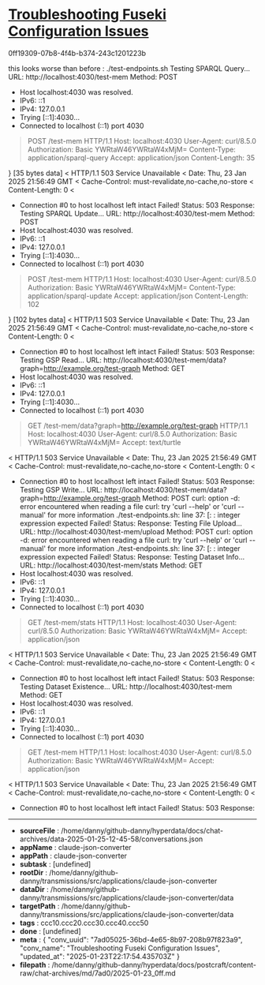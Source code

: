 # [Troubleshooting Fuseki Configuration Issues](https://claude.ai/chat/7ad05025-36bd-4e65-8b97-208b97f823a9)

0ff19309-07b8-4f4b-b374-243c1201223b

this looks worse than before :
./test-endpoints.sh 
Testing SPARQL Query...
URL: http://localhost:4030/test-mem
Method: POST
* Host localhost:4030 was resolved.
* IPv6: ::1
* IPv4: 127.0.0.1
*   Trying [::1]:4030...
* Connected to localhost (::1) port 4030
> POST /test-mem HTTP/1.1
> Host: localhost:4030
> User-Agent: curl/8.5.0
> Authorization: Basic YWRtaW46YWRtaW4xMjM=
> Content-Type: application/sparql-query
> Accept: application/json
> Content-Length: 35
> 
} [35 bytes data]
< HTTP/1.1 503 Service Unavailable
< Date: Thu, 23 Jan 2025 21:56:49 GMT
< Cache-Control: must-revalidate,no-cache,no-store
< Content-Length: 0
< 
* Connection #0 to host localhost left intact
Failed! Status: 503
Response: 
Testing SPARQL Update...
URL: http://localhost:4030/test-mem
Method: POST
* Host localhost:4030 was resolved.
* IPv6: ::1
* IPv4: 127.0.0.1
*   Trying [::1]:4030...
* Connected to localhost (::1) port 4030
> POST /test-mem HTTP/1.1
> Host: localhost:4030
> User-Agent: curl/8.5.0
> Authorization: Basic YWRtaW46YWRtaW4xMjM=
> Content-Type: application/sparql-update
> Accept: application/json
> Content-Length: 102
> 
} [102 bytes data]
< HTTP/1.1 503 Service Unavailable
< Date: Thu, 23 Jan 2025 21:56:49 GMT
< Cache-Control: must-revalidate,no-cache,no-store
< Content-Length: 0
< 
* Connection #0 to host localhost left intact
Failed! Status: 503
Response: 
Testing GSP Read...
URL: http://localhost:4030/test-mem/data?graph=http://example.org/test-graph
Method: GET
* Host localhost:4030 was resolved.
* IPv6: ::1
* IPv4: 127.0.0.1
*   Trying [::1]:4030...
* Connected to localhost (::1) port 4030
> GET /test-mem/data?graph=http://example.org/test-graph HTTP/1.1
> Host: localhost:4030
> User-Agent: curl/8.5.0
> Authorization: Basic YWRtaW46YWRtaW4xMjM=
> Accept: text/turtle
> 
< HTTP/1.1 503 Service Unavailable
< Date: Thu, 23 Jan 2025 21:56:49 GMT
< Cache-Control: must-revalidate,no-cache,no-store
< Content-Length: 0
< 
* Connection #0 to host localhost left intact
Failed! Status: 503
Response: 
Testing GSP Write...
URL: http://localhost:4030/test-mem/data?graph=http://example.org/test-graph
Method: POST
curl: option -d: error encountered when reading a file
curl: try 'curl --help' or 'curl --manual' for more information
./test-endpoints.sh: line 37: [: : integer expression expected
Failed! Status: 
Response: 
Testing File Upload...
URL: http://localhost:4030/test-mem/upload
Method: POST
curl: option -d: error encountered when reading a file
curl: try 'curl --help' or 'curl --manual' for more information
./test-endpoints.sh: line 37: [: : integer expression expected
Failed! Status: 
Response: 
Testing Dataset Info...
URL: http://localhost:4030/test-mem/stats
Method: GET
* Host localhost:4030 was resolved.
* IPv6: ::1
* IPv4: 127.0.0.1
*   Trying [::1]:4030...
* Connected to localhost (::1) port 4030
> GET /test-mem/stats HTTP/1.1
> Host: localhost:4030
> User-Agent: curl/8.5.0
> Authorization: Basic YWRtaW46YWRtaW4xMjM=
> Accept: application/json
> 
< HTTP/1.1 503 Service Unavailable
< Date: Thu, 23 Jan 2025 21:56:49 GMT
< Cache-Control: must-revalidate,no-cache,no-store
< Content-Length: 0
< 
* Connection #0 to host localhost left intact
Failed! Status: 503
Response: 
Testing Dataset Existence...
URL: http://localhost:4030/test-mem
Method: GET
* Host localhost:4030 was resolved.
* IPv6: ::1
* IPv4: 127.0.0.1
*   Trying [::1]:4030...
* Connected to localhost (::1) port 4030
> GET /test-mem HTTP/1.1
> Host: localhost:4030
> User-Agent: curl/8.5.0
> Authorization: Basic YWRtaW46YWRtaW4xMjM=
> Accept: application/json
> 
< HTTP/1.1 503 Service Unavailable
< Date: Thu, 23 Jan 2025 21:56:49 GMT
< Cache-Control: must-revalidate,no-cache,no-store
< Content-Length: 0
< 
* Connection #0 to host localhost left intact
Failed! Status: 503
Response:

---

* **sourceFile** : /home/danny/github-danny/hyperdata/docs/chat-archives/data-2025-01-25-12-45-58/conversations.json
* **appName** : claude-json-converter
* **appPath** : claude-json-converter
* **subtask** : [undefined]
* **rootDir** : /home/danny/github-danny/transmissions/src/applications/claude-json-converter
* **dataDir** : /home/danny/github-danny/transmissions/src/applications/claude-json-converter/data
* **targetPath** : /home/danny/github-danny/transmissions/src/applications/claude-json-converter/data
* **tags** : ccc10.ccc20.ccc30.ccc40.ccc50
* **done** : [undefined]
* **meta** : {
  "conv_uuid": "7ad05025-36bd-4e65-8b97-208b97f823a9",
  "conv_name": "Troubleshooting Fuseki Configuration Issues",
  "updated_at": "2025-01-23T22:17:54.435703Z"
}
* **filepath** : /home/danny/github-danny/hyperdata/docs/postcraft/content-raw/chat-archives/md/7ad0/2025-01-23_0ff.md